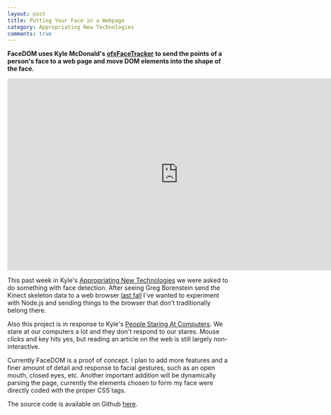 ```yaml
---
layout: post
title: Putting Your Face in a Webpage
category: Appropriating New Technologies
comments: true
---
```


**FaceDOM uses Kyle McDonald's [ofxFaceTracker](https://github.com/kylemcdonald/ofxFaceTracker) to send the points of a person's face to a web page and move DOM elements into the shape of the face.**

<iframe src="http://player.vimeo.com/video/36563425" width="772" height="434" frameborder="0"></iframe>

This past week in Kyle's [Appropriating New Technologies](http://github.com/kylemcdonald/AppropriatingNewTechnologies) we were asked to do something with face detection. After seeing Greg Borenstein send the Kinect skeleton data to a web browser [last fall](http://urbanhonking.com/ideasfordozens/2011/10/27/streaming-kinect-skeleton-data-to-the-web-with-node-js/) I've wanted to experiment with Node.js and sending things to the browser that don't traditionally belong there.

Also this project is in response to Kyle's [People Staring At Computers](https://vimeo.com/groups/openframeworks/videos/25958231). We stare at our computers a lot and they don't respond to our stares. Mouse clicks and key hits yes, but reading an article on the web is still largely non-interactive.

Currently FaceDOM is a proof of concept. I plan to add more features and a finer amount of detail and response to facial gestures, such as an open mouth, closed eyes, etc. Another important addition will be dynamically parsing the page, currently the elements chosen to form my face were directly coded with the proper CSS tags.

The source code is available on Github [here](https://github.com/stevenklise/AppropriatingNewTechnologies/tree/master/week2).